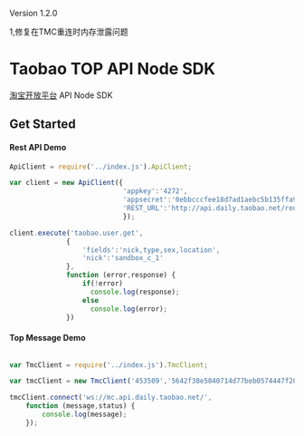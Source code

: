 Version 1.2.0

1,修复在TMC重连时内存泄露问题


# Taobao TOP API Node SDK

[淘宝开放平台](http://open.taobao.com/doc2/api_list.htm) API Node SDK

## Get Started

#### Rest API Demo
```js
ApiClient = require('../index.js').ApiClient;

var client = new ApiClient({
                            'appkey':'4272',
                            'appsecret':'0ebbcccfee18d7ad1aebc5b135ffa906',
                            'REST_URL':'http://api.daily.taobao.net/router/rest'
                            });

client.execute('taobao.user.get',
              {
                  'fields':'nick,type,sex,location',
                  'nick':'sandbox_c_1'
              },
              function (error,response) {
                  if(!error)
                    console.log(response);
                  else
                    console.log(error);
              })
```

#### Top Message Demo

```js

var TmcClient = require('../index.js').TmcClient;

var tmcClient = new TmcClient('453509','5642f38e5840714d77beb0574447f204','default');

tmcClient.connect('ws://mc.api.daily.taobao.net/',
    function (message,status) {
        console.log(message);
    });

```